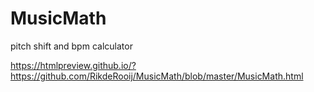 # MusicMath
pitch shift and bpm calculator

https://htmlpreview.github.io/?https://github.com/RikdeRooij/MusicMath/blob/master/MusicMath.html
